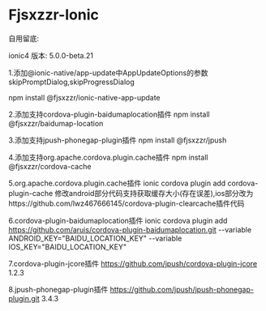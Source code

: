 # Fjsxzzr-Ionic

自用留底:

ionic4
版本: 5.0.0-beta.21

1.添加@ionic-native/app-update中AppUpdateOptions的参数
skipPromptDialog,skipProgressDialog

npm install @fjsxzzr/ionic-native-app-update

2.添加支持cordova-plugin-baidumaplocation插件
npm install @fjsxzzr/baidumap-location

3.添加支持jpush-phonegap-plugin插件
npm install @fjsxzzr/jpush

4.添加支持org.apache.cordova.plugin.cache插件
npm install @fjsxzzr/cordova-cache

5.org.apache.cordova.plugin.cache插件
ionic cordova plugin add cordova-plugin-cache
修改android部分代码支持获取缓存大小(存在误差),ios部分改为https://github.com/lwz467666145/cordova-plugin-clearcache插件代码

6.cordova-plugin-baidumaplocation插件
ionic cordova plugin add https://github.com/aruis/cordova-plugin-baidumaplocation.git --variable ANDROID_KEY="BAIDU_LOCATION_KEY" --variable IOS_KEY="BAIDU_LOCATION_KEY"

7.cordova-plugin-jcore插件
https://github.com/jpush/cordova-plugin-jcore 1.2.3

8.jpush-phonegap-plugin插件
https://github.com/jpush/jpush-phonegap-plugin.git 3.4.3

